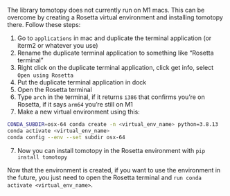 The library tomotopy does not currently run on M1 macs. This can be overcome by creating a Rosetta virtual environment and installing tomotopy there.
Follow these steps:

1. Go to `applications` in mac and duplicate the terminal application (or iterm2 or whatever you use)
2. Rename the duplicate terminal application to something like “Rosetta terminal”
3. Right click on the duplicate terminal application, click get info, select `Open using Rosetta`
4. Put the duplicate terminal application in dock
5. Open the Rosetta terminal
6. Type `arch` in the terminal, if it returns `i386` that confirms you’re on Rosetta, if it says `arm64` you’re still on M1
7. Make a new virtual environment using this:

```bash
CONDA_SUBDIR=osx-64 conda create -n <virtual_env_name> python=3.8.13
conda activate <virtual_env_name>
conda config --env --set subdir osx-64
```

7. Now you can install tomotopy in the Rosetta environment with `pip install tomotopy`

Now that the environment is created, if you want to use the environment in the future, you just need to open the Rosetta terminal and `run conda activate <virtual_env_name>`.
